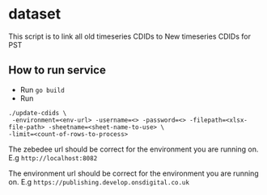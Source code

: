 # dataset

This script is to link all old timeseries CDIDs to New timeseries CDIDs for PST

## How to run service

- Run `go build`
- Run 
```
./update-cdids \
 -environment=<env-url> -username=<> -password=<> -filepath=<xlsx-file-path> -sheetname=<sheet-name-to-use> \
-limit=<count-of-rows-to-process>
```

The zebedee url should be correct for the environment you are running on.
E.g `http://localhost:8082`


The environment url should be correct for the environment you are running on.
E.g `https://publishing.develop.onsdigital.co.uk`
